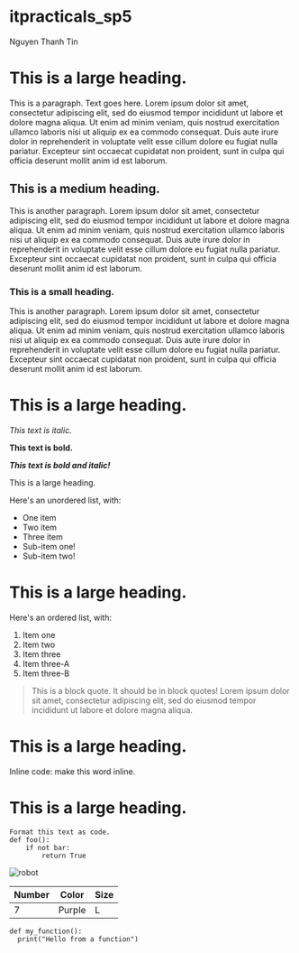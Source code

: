 # itpracticals_sp5

Nguyen Thanh Tin

# This is a large heading. 

This is a paragraph. Text goes here. Lorem ipsum dolor sit amet, consectetur adipiscing elit, sed do eiusmod tempor incididunt ut labore et dolore magna aliqua. Ut enim ad minim veniam, quis nostrud exercitation ullamco laboris nisi ut aliquip ex ea commodo consequat. Duis aute irure dolor in reprehenderit in voluptate velit esse cillum dolore eu fugiat nulla pariatur. Excepteur sint occaecat cupidatat non proident, sunt in culpa qui officia deserunt mollit anim id est laborum.

## This is a medium heading. 

This is another paragraph. Lorem ipsum dolor sit amet, consectetur adipiscing elit, sed do eiusmod tempor incididunt ut labore et dolore magna aliqua. Ut enim ad minim veniam, quis nostrud exercitation ullamco laboris nisi ut aliquip ex ea commodo consequat. Duis aute irure dolor in reprehenderit in voluptate velit esse cillum dolore eu fugiat nulla pariatur. Excepteur sint occaecat cupidatat non proident, sunt in culpa qui officia deserunt mollit anim id est laborum.

### This is a small heading. 

This is another paragraph. Lorem ipsum dolor sit amet, consectetur adipiscing elit, sed do eiusmod tempor incididunt ut labore et dolore magna aliqua. Ut enim ad minim veniam, quis nostrud exercitation ullamco laboris nisi ut aliquip ex ea commodo consequat. Duis aute irure dolor in reprehenderit in voluptate velit esse cillum dolore eu fugiat nulla pariatur. Excepteur sint occaecat cupidatat non proident, sunt in culpa qui officia deserunt mollit anim id est laborum.

# This is a large heading. 

_This text is italic._ 

**This text is bold.** 

***This text is bold and italic!***

This is a large heading. 


Here's an unordered list, with:
* One item
* Two item
* Three item
* Sub-item one!
* Sub-item two!

# This is a large heading. 

Here's an ordered list, with:
1. Item one
1. Item two
1. Item three
1. Item three-A
1. Item three-B

> This is a block quote. It should be in block quotes! Lorem ipsum dolor sit amet, consectetur adipiscing elit, sed do eiusmod tempor incididunt ut labore et dolore magna aliqua.

# This is a large heading. 

Inline code: make this word inline. 

# This is a large heading.

```
Format this text as code. 
def foo():
    if not bar:
        return True
```

![robot](https://upload.wikimedia.org/wikipedia/commons/0/03/Kismet-IMG_6007-black.jpg)

| Number      | Color | Size |
| ----------- | ----------- | ------   |
|      7       | Purple     |  L      |


```
def my_function():
  print("Hello from a function")
```
